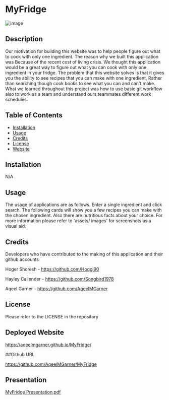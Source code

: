 # MyFridge

![image](https://user-images.githubusercontent.com/118288349/219427849-4b230bbe-9d75-4431-bc4b-894a8dd864b2.png)


## Description
Our motivation for building this website was to help people figure out what to cook with only one ingredient. The reason why we built this application was Because of the recent cost of living crisis. We thought this application would be a great way to figure out what you can cook with only one ingredient in your fridge. The problem that this website solves is that it gives you the ability to see recipes that you can make with one ingredient, Rather than searching though cook books to see what you can and can't make. What we learned throughout this project was how to use basic git workflow also to work as a team and understand ours teammates different work schedules.

## Table of Contents

- [Installation](#installation)
- [Usage](#usage)
- [Credits](#credits)
- [License](#license)
- [Website](#website)

## Installation

N/A

## Usage

The usage of applications are as follows. Enter a single ingredient and click search. The following cards will show you a few recipes you can make with the chosen ingredient. Also there are nutritious facts about your choice. For more information please refer to 'assets/ images' for screenshots as a visual aid.

## Credits

Developers who have contributed to the making of this application and their github accounts 

Hoger Shoresh - https://github.com/Hoggi90

Hayley Callender - https://github.com/Songbird1978

Aqeel Garner - https://github.com/AqeelMGarner

## License

Please refer to the LICENSE in the repository

## Deployed Website

https://aqeelmgarner.github.io/MyFridge/

##Github URL

https://github.com/AqeelMGarner/MyFridge

## Presentation 

[MyFridge Presentation.pdf](https://github.com/AqeelMGarner/MyFridge/files/10757321/MyFridge.Presentation.pdf)
